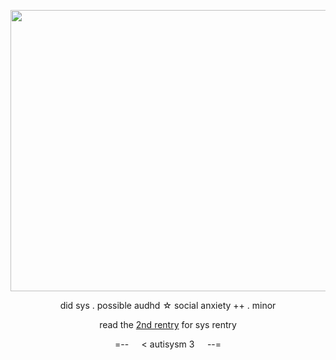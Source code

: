 <p align="center">
<img width="606" height="450" src="https://i.postimg.cc/K8tnJs3q/Untitled101-20230910165956.png"> 
<p align="center"> did sys . possible audhd ☆
        social anxiety ++ . minor
<p align="center"> read the <a href="https://rentry.co/myrthle">2nd rentry</a> for sys rentry 
<p align="center"> =--⠀⠀< autisysm 3⠀⠀--=
